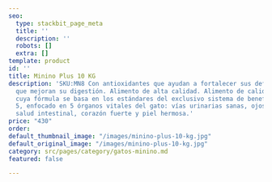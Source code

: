 ```yaml
---
seo:
  type: stackbit_page_meta
  title: ''
  description: ''
  robots: []
  extra: []
template: product
id: ''
title: Minino Plus 10 KG
description: 'SKU:MN8 Con antioxidantes que ayudan a fortalecer sus defensas. Lactobacilos
  que mejoran su digestión. Alimento de alta calidad. Alimento de calidad profesional
  cuya fórmula se basa en los estándares del exclusivo sistema de beneficios Vital
  5, enfocado en 5 órganos vitales del gato: vías urinarias sanas, ojos brillantes,
  salud intestinal, corazón fuerte y piel hermosa.'
price: "430"
order: 
default_thumbnail_image: "/images/minino-plus-10-kg.jpg"
default_original_image: "/images/minino-plus-10-kg.jpg"
category: src/pages/category/gatos-minino.md
featured: false

---
```

